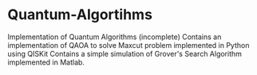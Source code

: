# Quantum-Algortihms
Implementation of Quantum Algorithms (incomplete)
Contains an implementation of QAOA to solve Maxcut problem implemented in Python using QISKit
Contains a simple simulation of Grover's Search Algorithm implemented in Matlab. 

